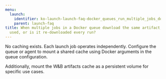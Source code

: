 ```yaml
---
menu:
  launch:
    identifier: ko-launch-launch-faq-docker_queues_run_multiple_jobs_download_same_artifact_useartifact
    parent: launch-faq
title: When multiple jobs in a Docker queue download the same artifact, is any caching
  used, or is it re-downloaded every run?
---
```


No caching exists. Each launch job operates independently. Configure the queue or agent to mount a shared cache using Docker arguments in the queue configuration.

Additionally, mount the W&B artifacts cache as a persistent volume for specific use cases.